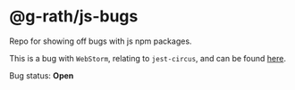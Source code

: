 # @g-rath/js-bugs

Repo for showing off bugs with js npm packages.

This is a bug with `WebStorm`, relating to `jest-circus`, and can be found [here](https://youtrack.jetbrains.com/issue/WEB-38630).

Bug status: **Open**
